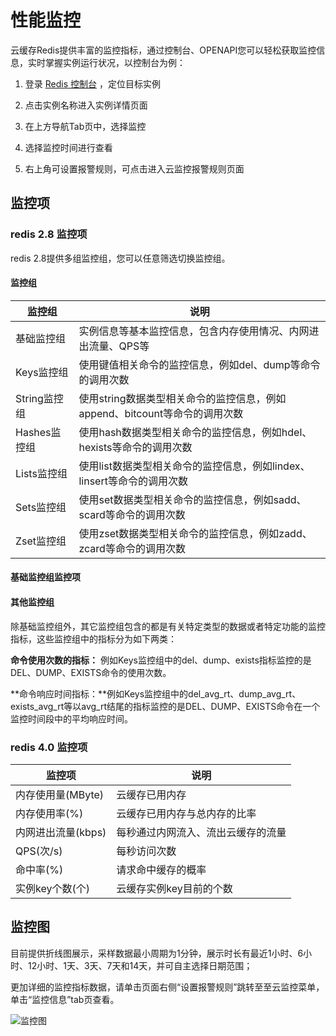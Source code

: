 # 性能监控

云缓存Redis提供丰富的监控指标，通过控制台、OPENAPI您可以轻松获取监控信息，实时掌握实例运行状况，以控制台为例：

1. 登录 [Redis 控制台](https://redis-console.jdcloud.com/redis) ，定位目标实例

2. 点击实例名称进入实例详情页面

3. 在上方导航Tab页中，选择监控

4. 选择监控时间进行查看

5. 右上角可设置报警规则，可点击进入云监控报警规则页面


## 监控项

### redis 2.8 监控项

redis 2.8提供多组监控组，您可以任意筛选切换监控组。

#### 监控组

| 监控组       | 说明                                                         |
| ------------ | ------------------------------------------------------------ |
| 基础监控组   | 实例信息等基本监控信息，包含内存使用情况、内网进出流量、QPS等 |
| Keys监控组   | 使用键值相关命令的监控信息，例如del、dump等命令的调用次数    |
| String监控组 | 使用string数据类型相关命令的监控信息，例如append、bitcount等命令的调用次数 |
| Hashes监控组 | 使用hash数据类型相关命令的监控信息，例如hdel、hexists等命令的调用次数 |
| Lists监控组  | 使用list数据类型相关命令的监控信息，例如lindex、linsert等命令的调用次数 |
| Sets监控组   | 使用set数据类型相关命令的监控信息，例如sadd、scard等命令的调用次数 |
| Zset监控组   | 使用zset数据类型相关命令的监控信息，例如zadd、zcard等命令的调用次数 |

#### 基础监控组监控项


#### 其他监控组

除基础监控组外，其它监控组包含的都是有关特定类型的数据或者特定功能的监控指标，这些监控组中的指标分为如下两类：

**命令使用次数的指标：** 例如Keys监控组中的del、dump、exists指标监控的是DEL、DUMP、EXISTS命令的使用次数。

**命令响应时间指标：**例如Keys监控组中的del_avg_rt、dump_avg_rt、exists_avg_rt等以avg_rt结尾的指标监控的是DEL、DUMP、EXISTS命令在一个监控时间段中的平均响应时间。

### redis 4.0 监控项

| 监控项       | 说明                |
| ----------------| -------------------------------- |
| 内存使用量(MByte)  |  云缓存已用内存           |
| 内存使用率(%)    |    云缓存已用内存与总内存的比率    |
| 内网进出流量(kbps) | 每秒通过内网流入、流出云缓存的流量 |
| QPS(次/s)      |  每秒访问次数            |
| 命中率(%)      |   请求命中缓存的概率         |
| 实例key个数(个)   |云缓存实例key目前的个数       |


## 监控图

目前提供折线图展示，采样数据最小周期为1分钟，展示时长有最近1小时、6小时、12小时、1天、3天、7天和14天，并可自主选择日期范围；

更加详细的监控指标数据，请单击页面右侧“设置报警规则”跳转至至云监控菜单，单击“监控信息”tab页查看。

![监控图](https://github.com/jdcloudcom/cn/blob/redis-1/image/Redis/monitoring1.PNG)

